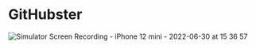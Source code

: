 # GitHubster
![Simulator Screen Recording - iPhone 12 mini - 2022-06-30 at 15 36 57](https://user-images.githubusercontent.com/90031554/176678720-4c399519-f85c-4d78-a537-aa9ad333fc1d.gif)
